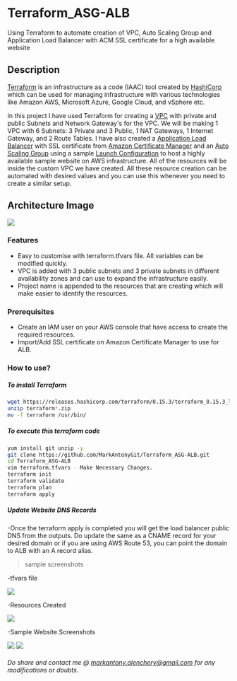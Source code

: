 # Terraform_ASG-ALB
Using Terraform to automate creation of VPC, Auto Scaling Group and Application Load Balancer with ACM SSL certificate for a high available website

## Description 

[Terraform](https://www.terraform.io/intro/) is an infrastructure as a code (IAAC) tool created by [HashiCorp](https://www.hashicorp.com/) which can be used for managing infrastructure with various technologies like Amazon AWS, Microsoft Azure, Google Cloud, and vSphere etc. 

In this project I have used Terraform for creating a [VPC](https://aws.amazon.com/vpc/) with private and public Subnets and Network Gateway's for the VPC. We will be making 1 VPC with 6 Subnets: 3 Private and 3 Public, 1 NAT Gateways, 1 Internet Gateway, and 2 Route Tables. I have also created a [Application Load Balancer](https://docs.aws.amazon.com/elasticloadbalancing/latest/application/introduction.html) with SSL certificate from [Amazon Certificate Manager](https://aws.amazon.com/certificate-manager/) and an [Auto Scaling Group](https://aws.amazon.com/autoscaling) using a sample [Launch Configuration](https://docs.aws.amazon.com/autoscaling/ec2/userguide/LaunchConfiguration.html) to host a highly available sample website on AWS infrastructure. All of the resources will be inside the custom VPC we have created. All these resource creation can be automated with desired values and you can use this whenever you need to create a similar setup.

## Architecture Image

![](https://i.ibb.co/cXkCH1H/VPC-ALB-ASG.jpg)

### Features

- Easy to customise with terraform.tfvars file. All variables can be modified quickly.
- VPC is added with 3 public subnets and 3 private subnets in different availability zones and can use to expand the infrastructure easily. 
- Project name is appended to the resources that are creating which will make easier to identify the resources.

### Prerequisites 
- Create an IAM user on your AWS console that have access to create the required resources.
- Import/Add SSL certificate on Amazon Certificate Manager to use for ALB.

### How to use?

##### To install Terraform

```sh
wget https://releases.hashicorp.com/terraform/0.15.3/terraform_0.15.3_linux_amd64.zip
unzip terraform*.zip
mv -f terraform /usr/bin/
```

##### To execute this terraform code

```sh
yum install git unzip -y
git clone https://github.com/MarkAntonyGit/Terraform_ASG-ALB.git
cd Terraform_ASG-ALB
vim terraform.tfvars - Make Necessary Changes.
terraform init
terraform validate
terraform plan
terraform apply
```

##### Update Website DNS Records

-Once the terraform apply is completed you will get the load balancer public DNS from the outputs. Do update the same as a CNAME record for your desired domain or if you are using AWS Route 53, you can point the domain to ALB with an A record alias.  


> sample screenshots

-tfvars file

![](https://i.ibb.co/4pjp73h/git4.jpg)

-Resources Created 

![](https://i.ibb.co/80yY55S/git1.jpg)

-Sample Website Screenshots 

![](https://i.ibb.co/HHz8GBR/git3.jpg)
![](https://i.ibb.co/sChP1L6/git2.jpg)

###### Do share and contact me @ markantony.alenchery@gmail.com for any modifications or doubts. 
